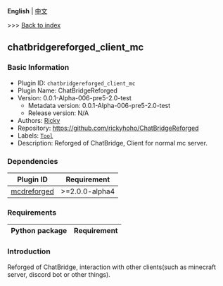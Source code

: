 **English** | [中文](readme-zh_cn.md)

\>\>\> [Back to index](/readme.md)

## chatbridgereforged_client_mc

### Basic Information

- Plugin ID: `chatbridgereforged_client_mc`
- Plugin Name: ChatBridgeReforged
- Version: 0.0.1-Alpha-006-pre5-2.0-test
  - Metadata version: 0.0.1-Alpha-006-pre5-2.0-test
  - Release version: N/A
- Authors: [Ricky](https://github.com/rickyhoho)
- Repository: https://github.com/rickyhoho/ChatBridgeReforged
- Labels: [`Tool`](/labels/tool/readme.md)
- Description: Reforged of ChatBridge, Client for normal mc server.

### Dependencies

| Plugin ID | Requirement |
| --- | --- |
| [mcdreforged](https://pypi.org/project//plugins/mcdreforged/readme.md/) | \>=2.0.0-alpha4 |


### Requirements

| Python package | Requirement |
| --- | --- |


### Introduction

Reforged of ChatBridge, interaction with other clients(such as minecraft server, discord bot or other things).

